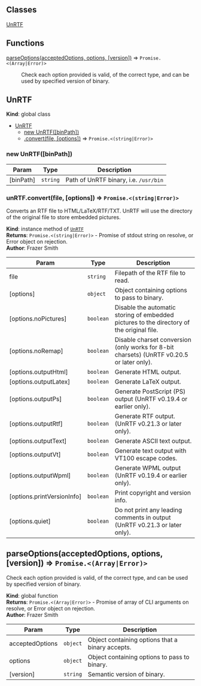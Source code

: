 ## Classes

<dl>
<dt><a href="#UnRTF">UnRTF</a></dt>
<dd></dd>
</dl>

## Functions

<dl>
<dt><a href="#parseOptions">parseOptions(acceptedOptions, options, [version])</a> ⇒ <code>Promise.&lt;(Array|Error)&gt;</code></dt>
<dd><p>Check each option provided is valid, of the correct type, and can be used by specified
version of binary.</p>
</dd>
</dl>

<a name="UnRTF"></a>

## UnRTF

**Kind**: global class

-   [UnRTF](#UnRTF)
    -   [new UnRTF([binPath])](#new_UnRTF_new)
    -   [.convert(file, [options])](#UnRTF+convert) ⇒ <code>Promise.&lt;(string\|Error)&gt;</code>

<a name="new_UnRTF_new"></a>

### new UnRTF([binPath])

| Param     | Type                | Description                           |
| --------- | ------------------- | ------------------------------------- |
| [binPath] | <code>string</code> | Path of UnRTF binary, i.e. `/usr/bin` |

<a name="UnRTF+convert"></a>

### unRTF.convert(file, [options]) ⇒ <code>Promise.&lt;(string\|Error)&gt;</code>

Converts an RTF file to HTML/LaTeX/RTF/TXT.
UnRTF will use the directory of the original file to store embedded pictures.

**Kind**: instance method of [<code>UnRTF</code>](#UnRTF)  
**Returns**: <code>Promise.&lt;(string\|Error)&gt;</code> - Promise of stdout string on resolve, or Error object on rejection.  
**Author**: Frazer Smith

| Param                      | Type                 | Description                                                                               |
| -------------------------- | -------------------- | ----------------------------------------------------------------------------------------- |
| file                       | <code>string</code>  | Filepath of the RTF file to read.                                                         |
| [options]                  | <code>object</code>  | Object containing options to pass to binary.                                              |
| [options.noPictures]       | <code>boolean</code> | Disable the automatic storing of embedded pictures to the directory of the original file. |
| [options.noRemap]          | <code>boolean</code> | Disable charset conversion (only works for 8-bit charsets) (UnRTF v0.20.5 or later only). |
| [options.outputHtml]       | <code>boolean</code> | Generate HTML output.                                                                     |
| [options.outputLatex]      | <code>boolean</code> | Generate LaTeX output.                                                                    |
| [options.outputPs]         | <code>boolean</code> | Generate PostScript (PS) output (UnRTF v0.19.4 or earlier only).                          |
| [options.outputRtf]        | <code>boolean</code> | Generate RTF output. (UnRTF v0.21.3 or later only).                                       |
| [options.outputText]       | <code>boolean</code> | Generate ASCII text output.                                                               |
| [options.outputVt]         | <code>boolean</code> | Generate text output with VT100 escape codes.                                             |
| [options.outputWpml]       | <code>boolean</code> | Generate WPML output (UnRTF v0.19.4 or earlier only).                                     |
| [options.printVersionInfo] | <code>boolean</code> | Print copyright and version info.                                                         |
| [options.quiet]            | <code>boolean</code> | Do not print any leading comments in output (UnRTF v0.21.3 or later only).                |

<a name="parseOptions"></a>

## parseOptions(acceptedOptions, options, [version]) ⇒ <code>Promise.&lt;(Array\|Error)&gt;</code>

Check each option provided is valid, of the correct type, and can be used by specified
version of binary.

**Kind**: global function  
**Returns**: <code>Promise.&lt;(Array\|Error)&gt;</code> - Promise of array of CLI arguments on resolve, or Error object on rejection.  
**Author**: Frazer Smith

| Param           | Type                | Description                                      |
| --------------- | ------------------- | ------------------------------------------------ |
| acceptedOptions | <code>object</code> | Object containing options that a binary accepts. |
| options         | <code>object</code> | Object containing options to pass to binary.     |
| [version]       | <code>string</code> | Semantic version of binary.                      |
